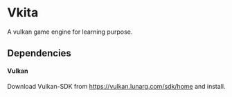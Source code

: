 # Vkita
A vulkan game engine for learning purpose.

## Dependencies
#### Vulkan
Download Vulkan-SDK from https://vulkan.lunarg.com/sdk/home and install.